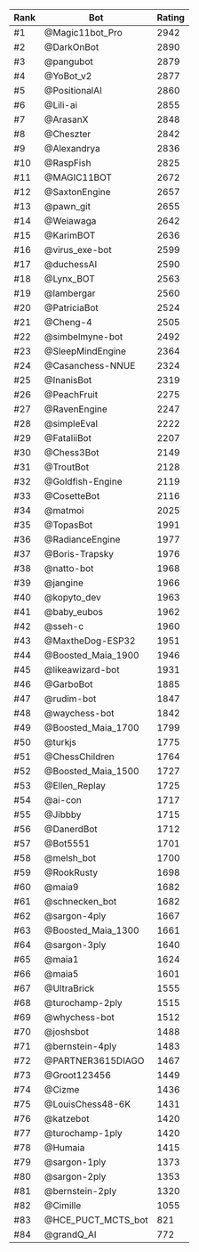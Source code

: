 Rank|Bot|Rating
---|---|---
#1|@Magic11bot_Pro|2942
#2|@DarkOnBot|2890
#3|@pangubot|2879
#4|@YoBot_v2|2877
#5|@PositionalAI|2860
#6|@Lili-ai|2855
#7|@ArasanX|2848
#8|@Cheszter|2842
#9|@Alexandrya|2836
#10|@RaspFish|2825
#11|@MAGIC11BOT|2672
#12|@SaxtonEngine|2657
#13|@pawn_git|2655
#14|@Weiawaga|2642
#15|@KarimBOT|2636
#16|@virus_exe-bot|2599
#17|@duchessAI|2590
#18|@Lynx_BOT|2563
#19|@lambergar|2560
#20|@PatriciaBot|2524
#21|@Cheng-4|2505
#22|@simbelmyne-bot|2492
#23|@SleepMindEngine|2364
#24|@Casanchess-NNUE|2324
#25|@InanisBot|2319
#26|@PeachFruit|2275
#27|@RavenEngine|2247
#28|@simpleEval|2222
#29|@FataliiBot|2207
#30|@Chess3Bot|2149
#31|@TroutBot|2128
#32|@Goldfish-Engine|2119
#33|@CosetteBot|2116
#34|@matmoi|2025
#35|@TopasBot|1991
#36|@RadianceEngine|1977
#37|@Boris-Trapsky|1976
#38|@natto-bot|1968
#39|@jangine|1966
#40|@kopyto_dev|1963
#41|@baby_eubos|1962
#42|@sseh-c|1960
#43|@MaxtheDog-ESP32|1951
#44|@Boosted_Maia_1900|1946
#45|@likeawizard-bot|1931
#46|@GarboBot|1885
#47|@rudim-bot|1847
#48|@waychess-bot|1842
#49|@Boosted_Maia_1700|1799
#50|@turkjs|1775
#51|@ChessChildren|1764
#52|@Boosted_Maia_1500|1727
#53|@Ellen_Replay|1725
#54|@ai-con|1717
#55|@Jibbby|1715
#56|@DanerdBot|1712
#57|@Bot5551|1701
#58|@melsh_bot|1700
#59|@RookRusty|1698
#60|@maia9|1682
#61|@schnecken_bot|1682
#62|@sargon-4ply|1667
#63|@Boosted_Maia_1300|1661
#64|@sargon-3ply|1640
#65|@maia1|1624
#66|@maia5|1601
#67|@UltraBrick|1555
#68|@turochamp-2ply|1515
#69|@whychess-bot|1512
#70|@joshsbot|1488
#71|@bernstein-4ply|1483
#72|@PARTNER3615DIAGO|1467
#73|@Groot123456|1449
#74|@Cizme|1436
#75|@LouisChess48-6K|1431
#76|@katzebot|1420
#77|@turochamp-1ply|1420
#78|@Humaia|1415
#79|@sargon-1ply|1373
#80|@sargon-2ply|1353
#81|@bernstein-2ply|1320
#82|@Cimille|1055
#83|@HCE_PUCT_MCTS_bot|821
#84|@grandQ_AI|772
